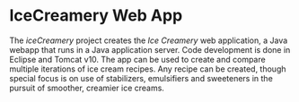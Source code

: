 # IceCreamery Web App
The *iceCreamery* project creates the *Ice Creamery* web application, a Java webapp that runs in a Java application server. Code development is done in Eclipse and Tomcat v10.
The app can be used to create and compare multiple iterations of ice cream recipes.
Any recipe can be created, though special focus is on use of stabilizers, emulsifiers and sweeteners in the pursuit of smoother, creamier ice creams.
